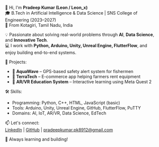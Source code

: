 👋 Hi, I'm **Pradeep Kumar (Leon / Leon_x)**  
🎓 B.Tech in Artificial Intelligence & Data Science | SNS College of Engineering (2023–2027)  
📍 From Kotagiri, Tamil Nadu, India

💡 Passionate about solving real-world problems through **AI**, **Data Science**, and **Innovative Tech**.  
💻 I work with **Python, Arduino, Unity, Unreal Engine, FlutterFlow**, and enjoy building end-to-end systems.

🚀 Projects:
- 🎣 **AquaWave** – GPS-based safety alert system for fishermen  
- 🌾 **TerraTech** – E-commerce app helping farmers rent equipment  
- 🧠 **AR/VR Education System** – Interactive learning using Meta Quest 2

🛠️ Skills:
- Programming: Python, C++, HTML, JavaScript (basic)
- Tools: Arduino, Unity, Unreal Engine, GitHub, FlutterFlow, PuTTY
- Domains: AI, IoT, AR/VR, Data Science, EdTech

📫 Let's connect:  
[LinkedIn](https://www.linkedin.com/in/prathep-kumar-465734292/) | [GitHub](https://github.com/LeonX-PK) | pradeepkumar.pk8912@gmail.com

🌱 Always learning and building!
